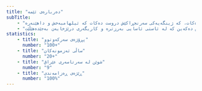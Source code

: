 ```yaml
---
title: "دەربارەی ئێمە"
subTitle:
    - "لە ساڵی ٢٠٠٤ دامەزراوین، ئێمە دیزاینی شوێنەکان دەگۆڕین بۆ ئەزموونی نائاسایی کە ڕۆحی مرۆڤ تێیدا ئارام دەبێتەوە. شێوازی تایبەتی ئێمە بە شێوەیەکی ڕێکوپێک، وردبینی ئەندازیاری لەگەڵ هونەری دیزاینی ناوخۆیی تێکەڵ دەکات، کە ژینگەیەکی سەرنجڕاکێش دروست دەکات کە ئیلهامبەخش و داهێنەرە."
    - "بۆ هەر پڕۆژەیەک، تیمی ئەندازیار و دیزاینەرەکانمان بە نزیکی لەگەڵ کریارەکان کار دەکەن بۆ گۆڕینی خواستەکانیان بۆ ڕاستی. ئێمە شوێنێک دروست دەکەین کە کارایی و داهێنان و جوانی هونەری تێکەڵ دەکات، ژینگەیەک پێشکەش دەکەین کە لە ئاستی ئاسایی بەرزترە و کاریگەری درێژخایەن بەجێدەهێڵێت."
statistics:
    - title: "پڕۆژەی سەرکەوتوو"
      number: "100+"
    - title: "ساڵی ئەزمونەکان"
      number: "20+"
    - title: "شوێن لە سەرتاسەری عێراق"
      number: "9"
    - title: "ڕێژەی ڕەزامەندی"
      number: "100%"
---
```

